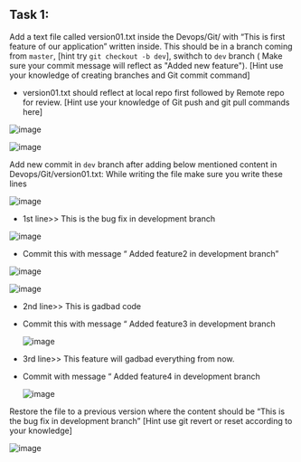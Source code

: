 ## Task 1:

Add a text file called version01.txt inside the Devops/Git/ with “This is first feature of our application” written inside.
This should be in a branch coming from `master`,
[hint try `git checkout -b dev`],
swithch to `dev` branch ( Make sure your commit message will reflect as "Added new feature").
[Hint use your knowledge of creating branches and Git commit command]

- version01.txt should reflect at local repo first followed by Remote repo for review.
  [Hint use your knowledge of Git push and git pull commands here]

![image](https://github.com/Abhinav640/90DaysOfDevOps/assets/99756745/6e96a650-28cf-4821-b738-3309084a55f5)


  ![image](https://github.com/Abhinav640/90DaysOfDevOps/assets/99756745/7dc85d12-d127-45f4-86a7-4500b91a32dd)


Add new commit in `dev` branch after adding below mentioned content in Devops/Git/version01.txt:
While writing the file make sure you write these lines

![image](https://github.com/Abhinav640/90DaysOfDevOps/assets/99756745/cda0690c-06ef-4276-8940-4f032247bd0c)


- 1st line>> This is the bug fix in development branch

![image](https://github.com/Abhinav640/90DaysOfDevOps/assets/99756745/1b4c79be-73b4-4a89-ba43-0ce0f2204bf7)


- Commit this with message “ Added feature2 in development branch”

![image](https://github.com/Abhinav640/90DaysOfDevOps/assets/99756745/e8cbee30-8f35-4a6b-a981-2d1a60f2a257)

![image](https://github.com/Abhinav640/90DaysOfDevOps/assets/99756745/412f4f85-1e58-414d-b78a-4df94a534b15)


- 2nd line>> This is gadbad code
- Commit this with message “ Added feature3 in development branch

  ![image](https://github.com/Abhinav640/90DaysOfDevOps/assets/99756745/c69e1491-bd42-4d4f-ace6-9a8483ae8d10)


- 3rd line>> This feature will gadbad everything from now.
- Commit with message “ Added feature4 in development branch

  ![image](https://github.com/Abhinav640/90DaysOfDevOps/assets/99756745/da7bd2b6-bff8-4a64-bac3-43236952a96b)


Restore the file to a previous version where the content should be “This is the bug fix in development branch”
[Hint use git revert or reset according to your knowledge]

![image](https://github.com/Abhinav640/90DaysOfDevOps/assets/99756745/d54fb062-245f-48e0-a3ec-ba483124aa2e)
